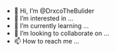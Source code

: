 - 👋 Hi, I’m @DrxcoTheBulider
- 👀 I’m interested in ...
- 🌱 I’m currently learning ...
- 💞️ I’m looking to collaborate on ...
- 📫 How to reach me ...

<!---
DrxcoTheBulider/DrxcoTheBulider is a ✨ special ✨ repository because its `README.md` (this file) appears on your GitHub profile.
You can click the Preview link to take a look at your changes.
--->
